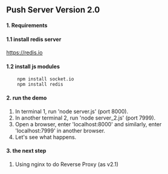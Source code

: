 ## Push Server Version 2.0

#### 1. Requirements

#### 1.1 install redis server
https://redis.io

#### 1.2 install js modules
```
    npm install socket.io
    npm install redis
```

#### 2. run the demo

1. In terminal 1, run 'node server.js' (port 8000).
2. In another terminal 2, run 'node server_2.js' (port 7999).
3. Open a browser, enter 'localhost:8000' and similarly, enter 'localhost:7999' in another browser.
4. Let's see what happens.

#### 3. the next step

1. Using nginx to do Reverse Proxy (as v2.1)
